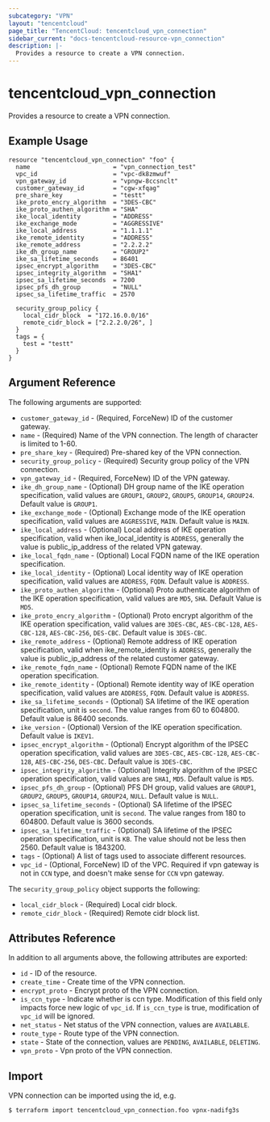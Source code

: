 ```yaml
---
subcategory: "VPN"
layout: "tencentcloud"
page_title: "TencentCloud: tencentcloud_vpn_connection"
sidebar_current: "docs-tencentcloud-resource-vpn_connection"
description: |-
  Provides a resource to create a VPN connection.
---
```


# tencentcloud_vpn_connection

Provides a resource to create a VPN connection.

## Example Usage

```hcl
resource "tencentcloud_vpn_connection" "foo" {
  name                       = "vpn_connection_test"
  vpc_id                     = "vpc-dk8zmwuf"
  vpn_gateway_id             = "vpngw-8ccsnclt"
  customer_gateway_id        = "cgw-xfqag"
  pre_share_key              = "testt"
  ike_proto_encry_algorithm  = "3DES-CBC"
  ike_proto_authen_algorithm = "SHA"
  ike_local_identity         = "ADDRESS"
  ike_exchange_mode          = "AGGRESSIVE"
  ike_local_address          = "1.1.1.1"
  ike_remote_identity        = "ADDRESS"
  ike_remote_address         = "2.2.2.2"
  ike_dh_group_name          = "GROUP2"
  ike_sa_lifetime_seconds    = 86401
  ipsec_encrypt_algorithm    = "3DES-CBC"
  ipsec_integrity_algorithm  = "SHA1"
  ipsec_sa_lifetime_seconds  = 7200
  ipsec_pfs_dh_group         = "NULL"
  ipsec_sa_lifetime_traffic  = 2570

  security_group_policy {
    local_cidr_block  = "172.16.0.0/16"
    remote_cidr_block = ["2.2.2.0/26", ]
  }
  tags = {
    test = "testt"
  }
}
```

## Argument Reference

The following arguments are supported:

* `customer_gateway_id` - (Required, ForceNew) ID of the customer gateway.
* `name` - (Required) Name of the VPN connection. The length of character is limited to 1-60.
* `pre_share_key` - (Required) Pre-shared key of the VPN connection.
* `security_group_policy` - (Required) Security group policy of the VPN connection.
* `vpn_gateway_id` - (Required, ForceNew) ID of the VPN gateway.
* `ike_dh_group_name` - (Optional) DH group name of the IKE operation specification, valid values are `GROUP1`, `GROUP2`, `GROUP5`, `GROUP14`, `GROUP24`. Default value is `GROUP1`.
* `ike_exchange_mode` - (Optional) Exchange mode of the IKE operation specification, valid values are `AGGRESSIVE`, `MAIN`. Default value is `MAIN`.
* `ike_local_address` - (Optional) Local address of IKE operation specification, valid when ike_local_identity is `ADDRESS`, generally the value is public_ip_address of the related VPN gateway.
* `ike_local_fqdn_name` - (Optional) Local FQDN name of the IKE operation specification.
* `ike_local_identity` - (Optional) Local identity way of IKE operation specification, valid values are `ADDRESS`, `FQDN`. Default value is `ADDRESS`.
* `ike_proto_authen_algorithm` - (Optional) Proto authenticate algorithm of the IKE operation specification, valid values are `MD5`, `SHA`. Default Value is `MD5`.
* `ike_proto_encry_algorithm` - (Optional) Proto encrypt algorithm of the IKE operation specification, valid values are `3DES-CBC`, `AES-CBC-128`, `AES-CBC-128`, `AES-CBC-256`, `DES-CBC`. Default value is `3DES-CBC`.
* `ike_remote_address` - (Optional) Remote address of IKE operation specification, valid when ike_remote_identity is `ADDRESS`, generally the value is public_ip_address of the related customer gateway.
* `ike_remote_fqdn_name` - (Optional) Remote FQDN name of the IKE operation specification.
* `ike_remote_identity` - (Optional) Remote identity way of IKE operation specification, valid values are `ADDRESS`, `FQDN`. Default value is `ADDRESS`.
* `ike_sa_lifetime_seconds` - (Optional) SA lifetime of the IKE operation specification, unit is `second`. The value ranges from 60 to 604800. Default value is 86400 seconds.
* `ike_version` - (Optional) Version of the IKE operation specification. Default value is `IKEV1`.
* `ipsec_encrypt_algorithm` - (Optional) Encrypt algorithm of the IPSEC operation specification, valid values are `3DES-CBC`, `AES-CBC-128`, `AES-CBC-128`, `AES-CBC-256`, `DES-CBC`. Default value is `3DES-CBC`.
* `ipsec_integrity_algorithm` - (Optional) Integrity algorithm of the IPSEC operation specification, valid values are `SHA1`, `MD5`. Default value is `MD5`.
* `ipsec_pfs_dh_group` - (Optional) PFS DH group, valid values are `GROUP1`, `GROUP2`, `GROUP5`, `GROUP14`, `GROUP24`, `NULL`. Default value is `NULL`.
* `ipsec_sa_lifetime_seconds` - (Optional) SA lifetime of the IPSEC operation specification, unit is `second`. The value ranges from 180 to 604800. Default value is 3600 seconds.
* `ipsec_sa_lifetime_traffic` - (Optional) SA lifetime of the IPSEC operation specification, unit is `KB`. The value should not be less then 2560. Default value is 1843200.
* `tags` - (Optional) A list of tags used to associate different resources.
* `vpc_id` - (Optional, ForceNew) ID of the VPC. Required if vpn gateway is not in `CCN` type, and doesn't make sense for `CCN` vpn gateway.

The `security_group_policy` object supports the following:

* `local_cidr_block` - (Required) Local cidr block.
* `remote_cidr_block` - (Required) Remote cidr block list.

## Attributes Reference

In addition to all arguments above, the following attributes are exported:

* `id` - ID of the resource.
* `create_time` - Create time of the VPN connection.
* `encrypt_proto` - Encrypt proto of the VPN connection.
* `is_ccn_type` - Indicate whether is ccn type. Modification of this field only impacts force new logic of `vpc_id`. If `is_ccn_type` is true, modification of `vpc_id` will be ignored.
* `net_status` - Net status of the VPN connection, values are `AVAILABLE`.
* `route_type` - Route type of the VPN connection.
* `state` - State of the connection, values are `PENDING`, `AVAILABLE`, `DELETING`.
* `vpn_proto` - Vpn proto of the VPN connection.


## Import

VPN connection can be imported using the id, e.g.

```
$ terraform import tencentcloud_vpn_connection.foo vpnx-nadifg3s
```

